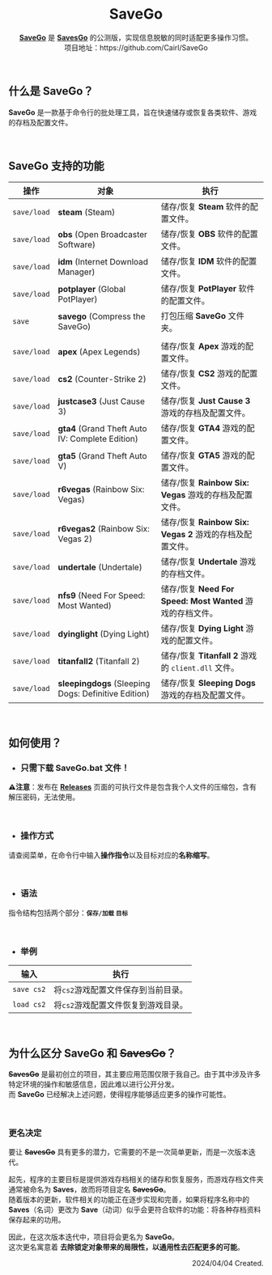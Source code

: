<h1 align="center">SaveGo</h1>

<p align="center">
<a href="https://github.com/Cairl/SaveGo"><strong>SaveGo</strong></a> 是 <a href="https://github.com/Cairl/SavesGo"><strong>SavesGo</strong></a> 的公测版，实现信息脱敏的同时适配更多操作习惯。<br>项目地址：https://github.com/Cairl/SaveGo
</p>

<br>

## 什么是 SaveGo？

**SaveGo** 是一款基于命令行的批处理工具，旨在快速储存或恢复各类软件、游戏的存档及配置文件。

<br>

## SaveGo 支持的功能

|操作|对象|执行|
|---|---|---|
|`save/load`|**steam** (Steam)|储存/恢复 **Steam** 软件的配置文件。|
|`save/load`|**obs** (Open Broadcaster Software)|储存/恢复 **OBS** 软件的配置文件。|
|`save/load`|**idm** (Internet Download Manager)|储存/恢复 **IDM** 软件的配置文件。|
|`save/load`|**potplayer** (Global PotPlayer)|储存/恢复 **PotPlayer** 软件的配置文件。|
|`save`|**savego** (Compress the SaveGo)|打包压缩 **SaveGo** 文件夹。|
||
|`save/load`|**apex** (Apex Legends)|储存/恢复 **Apex** 游戏的配置文件。|
|`save/load`|**cs2** (Counter-Strike 2)|储存/恢复 **CS2** 游戏的配置文件。|
|`save/load`|**justcase3** (Just Cause 3)|储存/恢复 **Just Cause 3** 游戏的存档及配置文件。|
|`save/load`|**gta4** (Grand Theft Auto IV: Complete Edition)|储存/恢复 **GTA4** 游戏的配置文件。|
|`save/load`|**gta5** (Grand Theft Auto V)|储存/恢复 **GTA5** 游戏的配置文件。|
|`save/load`|**r6vegas** (Rainbow Six: Vegas)|储存/恢复 **Rainbow Six: Vegas** 游戏的存档及配置文件。|
|`save/load`|**r6vegas2** (Rainbow Six: Vegas 2)|储存/恢复 **Rainbow Six: Vegas 2** 游戏的存档及配置文件。|
|`save/load`|**undertale** (Undertale)|储存/恢复 **Undertale** 游戏的存档文件。|
|`save/load`|**nfs9** (Need For Speed: Most Wanted)|储存/恢复 **Need For Speed: Most Wanted** 游戏的存档文件。|
|`save/load`|**dyinglight** (Dying Light)|储存/恢复 **Dying Light** 游戏的配置文件。|
|`save/load`|**titanfall2** (Titanfall 2)|储存/恢复 **Titanfall 2** 游戏的 `client.dll` 文件。|
|`save/load`|**sleepingdogs** (Sleeping Dogs: Definitive Edition)|储存/恢复 **Sleeping Dogs** 游戏的存档及配置文件。|

<br>

## 如何使用？

- ### 只需下载 **SaveGo.bat** 文件！

**⚠️注意**：发布在 [**Releases**](https://github.com/Cairl/SaveGo/releases) 页面的可执行文件是包含我个人文件的压缩包，含有解压密码，无法使用。

<br>

- ### 操作方式
请查阅菜单，在命令行中输入**操作指令**以及目标对应的**名称缩写**。

<br>

- ### 语法
指令结构包括两个部分：**`保存/加载` `目标`**

<br>

- ### 举例

|输入|执行|
|---|---|
| `save cs2` | 将`cs2`游戏配置文件保存到当前目录。 |
| `load cs2` | 将`cs2`游戏配置文件恢复到游戏目录。 |

<br>

## 为什么区分 SaveGo 和 ~~SavesGo~~？

~~**SavesGo**~~ 是最初创立的项目，其主要应用范围仅限于我自己。由于其中涉及许多特定环境的操作和敏感信息，因此难以进行公开分发。\
而 **SaveGo** 已经解决上述问题，使得程序能够适应更多的操作可能性。

<br>

### 更名决定

要让 ~~**SavesGo**~~ 具有更多的潜力，它需要的不是一次简单更新，而是一次版本迭代。

起先，程序的主要目标是提供游戏存档相关的储存和恢复服务，而游戏存档文件夹通常被命名为 **Saves**，故而将项目定名 ~~**SavesGo**~~。\
随着版本的更新，软件相关的功能正在逐步实现和完善，如果将程序名称中的 **Saves**（名词）更改为 **Save**（动词）似乎会更符合软件的功能：将各种存档资料保存起来的功用。

因此，在这次版本迭代中，项目将会更名为 **SaveGo**。\
这次更名寓意着 **去除锁定对象带来的局限性，以通用性去匹配更多的可能**。

<p align="right">2024/04/04 Created.</p>
